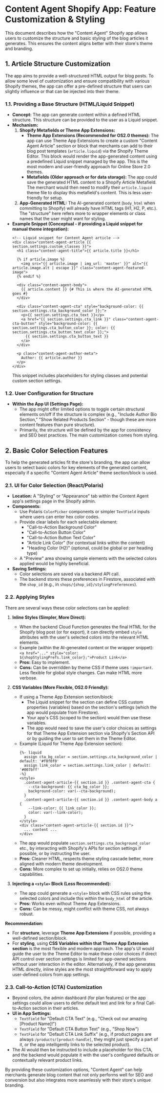 # Content Agent Shopify App: Feature Customization & Styling

This document describes how the "Content Agent" Shopify app allows users to customize the structure and basic styling of the blog articles it generates. This ensures the content aligns better with their store's theme and branding.

## 1. Article Structure Customization

The app aims to provide a well-structured HTML output for blog posts. To allow some level of customization and ensure compatibility with various Shopify themes, the app can offer a pre-defined structure that users can slightly influence or that can be injected into their theme.

### 1.1. Providing a Base Structure (HTML/Liquid Snippet)
*   **Concept:** The app can generate content within a defined HTML structure. This structure can be provided to the user as a Liquid snippet.
*   **Mechanism:**
    1.  **Shopify Metafields or Theme App Extensions:**
        *   **Theme App Extensions (Recommended for OS2.0 themes):** The app can use Theme App Extensions to create a custom "Content Agent Article" section or block that merchants can add to their blog post templates (`article.liquid`) via the Shopify Theme Editor. This block would render the app-generated content using a predefined Liquid snippet managed by the app. This is the most modern and user-friendly approach for Online Store 2.0 themes.
        *   **Metafields (Older approach or for data storage):** The app could save the generated HTML content to a Shopify Article Metafield. The merchant would then need to modify their `article.liquid` theme file to display this metafield's content. This is less user-friendly for setup.
    2.  **App-Generated HTML:** The AI-generated content (`body_html` when committing to Shopify) will already have HTML tags (H1, H2, P, etc.). The "structure" here refers more to wrapper elements or class names that the user might want for styling.
*   **Example Snippet (Conceptual - if providing a Liquid snippet for manual theme integration):**
    ```liquid
    <!-- Liquid snippet for Content Agent article -->
    <div class="content-agent-article {{ section.settings.custom_classes }}">
      <h1 class="content-agent-title">{{ article.title }}</h1>

      {% if article.image %}
        <img src="{{ article.image | img_url: 'master' }}" alt="{{ article.image.alt | escape }}" class="content-agent-featured-image">
      {% endif %}

      <div class="content-agent-body">
        {{ article.content }} {# This is where the AI-generated HTML goes #}
      </div>

      <div class="content-agent-cta" style="background-color: {{ section.settings.cta_background_color }};">
        <p>{{ section.settings.cta_text }}</p>
        <a href="{{ section.settings.cta_link }}" class="content-agent-cta-button" style="background-color: {{ section.settings.cta_button_color }}; color: {{ section.settings.cta_button_text_color }};">
          {{ section.settings.cta_button_text }}
        </a>
      </div>

      <p class="content-agent-author-meta">
        Author: {{ article.author }}
      </p>
    </div>
    ```
    This snippet includes placeholders for styling classes and potential custom section settings.

### 1.2. User Configuration for Structure
*   **Within the App UI (Settings Page):**
    *   The app might offer limited options to toggle certain structural elements on/off if the structure is complex (e.g., "Include Author Bio Section," "Show Related Products Section" - though these are more content features than pure structure).
    *   Primarily, the structure will be defined by the app for consistency and SEO best practices. The main customization comes from styling.

## 2. Basic Color Selection Features

To help the generated articles fit the store's branding, the app can allow users to select basic colors for key elements of the generated content, especially if a specific "Content Agent Article" theme section/block is used.

### 2.1. UI for Color Selection (React/Polaris)
*   **Location:** A "Styling" or "Appearance" tab within the Content Agent app's settings page in the Shopify admin.
*   **Components:**
    *   Use Polaris `ColorPicker` components or simpler `TextField` inputs where users can enter hex color codes.
    *   Provide clear labels for each selectable element:
        *   "Call-to-Action Background Color"
        *   "Call-to-Action Button Color"
        *   "Call-to-Action Button Text Color"
        *   "Article Link Color" (for contextual links within the content)
        *   "Heading Color (H2)" (optional, could be global or per heading type)
    *   A "Preview" area showing sample elements with the selected colors applied would be highly beneficial.
*   **Saving Settings:**
    *   Color selections are saved via a backend API call.
    *   The backend stores these preferences in Firestore, associated with the `shop_id` (e.g., in `shops/{shop_id}/stylingPreferences`).

### 2.2. Applying Styles
There are several ways these color selections can be applied:

1.  **Inline Styles (Simpler, More Direct):**
    *   When the backend Cloud Function generates the final HTML for the Shopify blog post (or for export), it can directly embed `style` attributes with the user's selected colors into the relevant HTML elements.
    *   Example (within the AI-generated content or the wrapper snippet):
        `<a href="..." style="color: ${shopStylingPrefs.link_color};">Product Link</a>`
    *   **Pros:** Easy to implement.
    *   **Cons:** Can be overridden by theme CSS if theme uses `!important`. Less flexible for global style changes. Can make HTML more verbose.

2.  **CSS Variables (More Flexible, OS2.0 Friendly):**
    *   If using a Theme App Extension section/block:
        *   The Liquid snippet for the section can define CSS custom properties (variables) based on the section's settings (which the app would populate from Firestore).
        *   Your app's CSS (scoped to the section) would then use these variables.
        *   The app would need to save the user's color choices as settings for that Theme App Extension section via Shopify's Section API or by guiding the user to set them in the Theme Editor.
    *   Example (Liquid for Theme App Extension section):
        ```liquid
        {%- liquid
          assign cta_bg_color = section.settings.cta_background_color | default: '#f0f0f0'
          assign link_color = section.settings.link_color | default: '#007bff'
        -%}
        <style>
          .content-agent-article-{{ section.id }} .content-agent-cta {
            --cta-background: {{ cta_bg_color }};
            background-color: var(--cta-background);
          }
          .content-agent-article-{{ section.id }} .content-agent-body a {
            --link-color: {{ link_color }};
            color: var(--link-color);
          }
        </style>
        <div class="content-agent-article-{{ section.id }}">
          ... content ...
        </div>
        ```
    *   The app would populate `section.settings.cta_background_color` etc., by interacting with Shopify's APIs for section settings if possible, or by instructing the user.
    *   **Pros:** Cleaner HTML, respects theme styling cascade better, more aligned with modern theme development.
    *   **Cons:** More complex to set up initially, relies on OS2.0 theme capabilities.

3.  **Injecting a `<style>` Block (Less Recommended):**
    *   The app could generate a `<style>` block with CSS rules using the selected colors and include this within the `body_html` of the article.
    *   **Pros:** Works even without Theme App Extensions.
    *   **Cons:** Can be messy, might conflict with theme CSS, not always robust.

**Recommendation:**
*   For **structure**, leverage **Theme App Extensions** if possible, providing a well-defined section/block.
*   For **styling**, using **CSS Variables within that Theme App Extension section** is the most flexible and modern approach. The app's UI would guide the user to the Theme Editor to make these color choices if direct API control over section settings is limited for app-owned sections without user interaction in the editor. Alternatively, if the app generates HTML directly, inline styles are the most straightforward way to apply user-defined colors from app settings.

### 2.3. Call-to-Action (CTA) Customization
*   Beyond colors, the admin dashboard (for plan features) or the app settings could allow users to define default text and link for a final Call-to-Action section in their articles.
*   **UI in App Settings:**
    *   `TextField` for "Default CTA Text" (e.g., "Check out our amazing [Product Name]!")
    *   `TextField` for "Default CTA Button Text" (e.g., "Shop Now")
    *   `TextField` for "Default CTA Link Suffix" (e.g., if product pages are always `/products/[product-handle]`, they might just specify a part of it, or the app intelligently links to the selected product).
*   The AI would then be instructed to include a placeholder for this CTA, and the backend would populate it with the user's configured defaults or contextually relevant product links.

By providing these customization options, "Content Agent" can help merchants generate blog content that not only performs well for SEO and conversion but also integrates more seamlessly with their store's unique branding.
